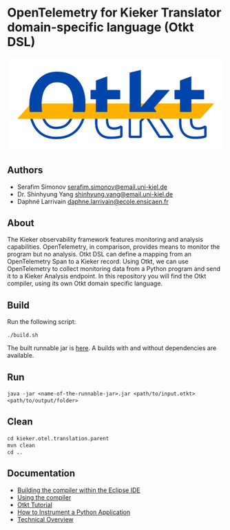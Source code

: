# OpenTelemetry for Kieker Translator domain-specific language (Otkt DSL)

![Otkt logo](docs/img/otkt_logo.svg)

## Authors

- Serafim Simonov <serafim.simonov@email.uni-kiel.de>
- Dr. Shinhyung Yang <shinhyung.yang@email.uni-kiel.de>
- Daphné Larrivain <daphne.larrivain@ecole.ensicaen.fr>

## About

The Kieker observability framework features monitoring and analysis capabilities. OpenTelemetry, in comparison, provides means to monitor the program but no analysis. Otkt DSL can define a mapping from an OpenTelemetry Span to a Kieker record. Using Otkt, we can use OpenTelemetry to collect monitoring data from a Python program and send it to a Kieker Analysis endpoint. In this repository you will find the Otkt compiler, using its own Otkt domain specific language.

## Build

Run the following script:
```
./build.sh
```
The built runnable jar is [here](kieker.otel.translation.parent/kieker.otel.translation.generator/target).
A builds with and without dependencies are available.

## Run

```
java -jar <name-of-the-runnable-jar>.jar <path/to/input.otkt> <path/to/output/folder>
```

## Clean

```
cd kieker.otel.translation.parent
mvn clean
cd ..
```

## Documentation

- [Building the compiler within the Eclipse IDE](docs/BUILD-ECLIPSE.md)
- [Using the compiler](docs/BUILD.md)
- [Otkt Tutorial](docs/OTKT-TUTORIAL.md)
- [How to Instrument a Python Application](docs/INSTRUMENT.md)
- [Technical Overview](docs/TECHNICAL-SUMMARY.md)
